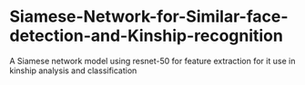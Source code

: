 # Siamese-Network-for-Similar-face-detection-and-Kinship-recognition
A Siamese network model using resnet-50 for feature extraction for it use in kinship analysis and classification
